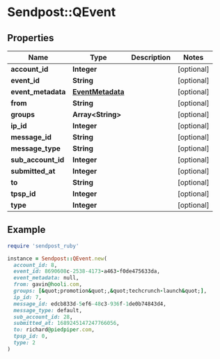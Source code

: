 # Sendpost::QEvent

## Properties

| Name | Type | Description | Notes |
| ---- | ---- | ----------- | ----- |
| **account_id** | **Integer** |  | [optional] |
| **event_id** | **String** |  | [optional] |
| **event_metadata** | [**EventMetadata**](EventMetadata.md) |  | [optional] |
| **from** | **String** |  | [optional] |
| **groups** | **Array&lt;String&gt;** |  | [optional] |
| **ip_id** | **Integer** |  | [optional] |
| **message_id** | **String** |  | [optional] |
| **message_type** | **String** |  | [optional] |
| **sub_account_id** | **Integer** |  | [optional] |
| **submitted_at** | **Integer** |  | [optional] |
| **to** | **String** |  | [optional] |
| **tpsp_id** | **Integer** |  | [optional] |
| **type** | **Integer** |  | [optional] |

## Example

```ruby
require 'sendpost_ruby'

instance = Sendpost::QEvent.new(
  account_id: 8,
  event_id: 8690608c-2538-4173-a463-f0de475633da,
  event_metadata: null,
  from: gavin@hooli.com,
  groups: [&quot;promotion&quot;,&quot;techcrunch-launch&quot;],
  ip_id: 7,
  message_id: edcb833d-5ef6-48c3-936f-1de0b74843d4,
  message_type: default,
  sub_account_id: 28,
  submitted_at: 1689245147247766056,
  to: richard@piedpiper.com,
  tpsp_id: 0,
  type: 2
)
```

